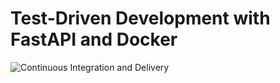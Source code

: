 # Test-Driven Development with FastAPI and Docker

![Continuous Integration and Delivery](https://github.com/eltinawh/fastapi-tdd-docker/workflows/Continuous%20Integration%20and%20Delivery/badge.svg?branch=main)